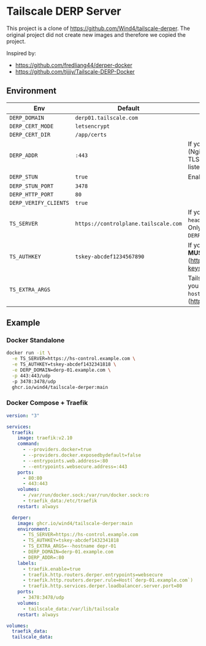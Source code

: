 # Tailscale DERP Server

This project is a clone of <https://github.com/Wind4/tailscale-derper>.
The original project did not create new images and therefore we copied the project.

Inspired by:

- <https://github.com/fredliang44/derper-docker>
- <https://github.com/tijjjy/Tailscale-DERP-Docker>

## Environment

| Env                   | Default                              | Description                                                                                                                       |
| --------------------- | ------------------------------------ | --------------------------------------------------------------------------------------------------------------------------------- |
| `DERP_DOMAIN`         | `derp01.tailscale.com`               |                                                                                                                                   |
| `DERP_CERT_MODE`      | `letsencrypt`                        |                                                                                                                                   |
| `DERP_CERT_DIR`       | `/app/certs`                         |                                                                                                                                   |
| `DERP_ADDR`           | `:443`                               | If you need to use a reverse proxy (Nginx, Traefik, Caddy) to manage TLS certificates, you can set ":80" to listen for http.      |
| `DERP_STUN`           | `true`                               | Enable STUN server                                                                                                                |
| `DERP_STUN_PORT`      | `3478`                               |                                                                                                                                   |
| `DERP_HTTP_PORT`      | `80`                                 |                                                                                                                                   |
| `DERP_VERIFY_CLIENTS` | `true`                               |                                                                                                                                   |
| `TS_SERVER`           | `https://controlplane.tailscale.com` | If you are using self-hosted `headscale`, set the server address. Only available `DERP_VERIFY_CLIENTS=true`.                      |
| `TS_AUTHKEY`          | `tskey-abcdef1234567890`             | If you only allow verify-client, you **MUST** set the auth key. (<https://tailscale.com/kb/1085/auth-keys>)                       |
| `TS_EXTRA_ARGS`       |                                      | Tailscale CLI arguments, for example you can set the node name via `--hostname=derp-01`. (<https://tailscale.com/kb/1080/cli#up>) |

## Example

### Docker Standalone

```bash
docker run -it \
  -e TS_SERVER=https://hs-control.example.com \
  -e TS_AUTHKEY=tskey-abcdef1432341818 \
  -e DERP_DOMAIN=derp-01.example.com \
  -p 443:443/udp
  -p 3478:3478/udp
  ghcr.io/wind4/tailscale-derper:main
```

### Docker Compose + Traefik

```yaml
version: "3"

services:
  traefik:
    image: traefik:v2.10
    command:
      - --providers.docker=true
      - --providers.docker.exposedbydefault=false
      - --entrypoints.web.address=:80
      - --entrypoints.websecure.address=:443
    ports:
      - 80:80
      - 443:443
    volumes:
      - /var/run/docker.sock:/var/run/docker.sock:ro
      - traefik_data:/etc/traefik
    restart: always

  derper:
    image: ghcr.io/wind4/tailscale-derper:main
    environment:
      - TS_SERVER=https://hs-control.example.com
      - TS_AUTHKEY=tskey-abcdef1432341818
      - TS_EXTRA_ARGS=--hostname depr-01
      - DERP_DOMAIN=derp-01.example.com
      - DERP_ADDR=:80
    labels:
      - traefik.enable=true
      - traefik.http.routers.derper.entrypoints=websecure
      - traefik.http.routers.derper.rule=Host(`derp-01.example.com`)
      - traefik.http.services.derper.loadbalancer.server.port=80
    ports:
      - 3478:3478/udp
    volumes:
      - tailscale_data:/var/lib/tailscale
    restart: always

volumes:
  traefik_data:
  tailscale_data:
```